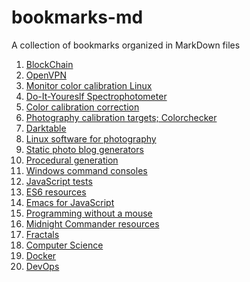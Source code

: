 bookmarks-md
============

A collection of bookmarks organized in MarkDown files

1. [BlockChain](blockchain/)
2. [OpenVPN](OpenVPN.md)
3. [Monitor color calibration Linux](monitor-color-calibration-linux.md)
4. [Do-It-Youreslf Spectrophotometer](do-it-yourself-spectrophotometer.md)
5. [Color calibration correction](color-calibration-correction.md)
6. [Photography calibration targets; Colorchecker](photography-calibration-targets-colorchecker.md)
7. [Darktable](darktable.md)
8. [Linux software for photography](linux-software-for-photography.md)
9. [Static photo blog generators](static-photo-blog-generators.md)
10. [Procedural generation](procedural-generation.md)
11. [Windows command consoles](windows-command-consoles.md)
12. [JavaScript tests](javascript-tests.md)
13. [ES6 resources](es6-resources.md)
14. [Emacs for JavaScript](emacs-for-javascript.md)
15. [Programming without a mouse](programming-without-a-mouse.md)
16. [Midnight Commander resources](midnight-commander-resources.md)
17. [Fractals](fractals.md)
18. [Computer Science](computer-science)
19. [Docker](docker/)
20. [DevOps](devops/)
